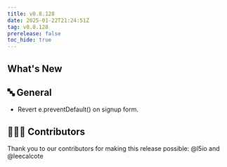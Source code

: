```yaml
---
title: v0.8.128
date: 2025-01-22T21:24:51Z
tag: v0.8.128
prerelease: false
toc_hide: true
---
```


## What's New
## 🔤 General
* Revert e.preventDefault() on signup form.

## 👨🏽‍💻 Contributors

Thank you to our contributors for making this release possible:
@l5io and @leecalcote


